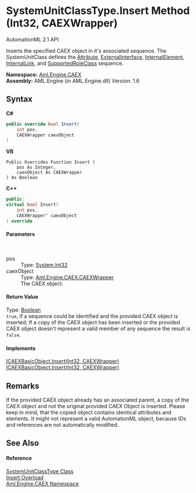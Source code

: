 # SystemUnitClassType.Insert Method (Int32, CAEXWrapper)
AutomationML 2.1 API 

Inserts the specified CAEX object in it's associated sequence. The SystemUnitClass defines the <a href="P_Aml_Engine_CAEX_SystemUnitClassType_Attribute">Attribute</a>, <a href="P_Aml_Engine_CAEX_SystemUnitClassType_ExternalInterface">ExternalInterface</a>, <a href="P_Aml_Engine_CAEX_SystemUnitClassType_InternalElement">InternalElement</a>, <a href="P_Aml_Engine_CAEX_SystemUnitClassType_InternalLink">InternalLink</a>, and <a href="P_Aml_Engine_CAEX_SystemUnitClassType_SupportedRoleClass">SupportedRoleClass</a> sequence.

**Namespace:**&nbsp;<a href="N_Aml_Engine_CAEX">Aml.Engine.CAEX</a><br />**Assembly:**&nbsp;AML.Engine (in AML.Engine.dll) Version: 1.6

## Syntax

**C#**<br />
``` C#
public override bool Insert(
	int pos,
	CAEXWrapper caexObject
)
```

**VB**<br />
``` VB
Public Overrides Function Insert ( 
	pos As Integer,
	caexObject As CAEXWrapper
) As Boolean
```

**C++**<br />
``` C++
public:
virtual bool Insert(
	int pos, 
	CAEXWrapper^ caexObject
) override
```


#### Parameters
&nbsp;<dl><dt>pos</dt><dd>Type: <a href="https://docs.microsoft.com/dotnet/api/system.int32" target="_parent" rel="noopener noreferrer">System.Int32</a><br /></dd><dt>caexObject</dt><dd>Type: <a href="T_Aml_Engine_CAEX_CAEXWrapper">Aml.Engine.CAEX.CAEXWrapper</a><br />The CAEX object.</dd></dl>

#### Return Value
Type: <a href="https://docs.microsoft.com/dotnet/api/system.boolean" target="_parent" rel="noopener noreferrer">Boolean</a><br />`true`, if a sequence could be identified and the provided CAEX object is inserted; If a copy of the CAEX object has been inserted or the provided CAEX object doesn't represent a valid member of any sequence the result is `false`.

#### Implements
<a href="M_Aml_Engine_CAEX_ICAEXBasicObject_Insert_1">ICAEXBasicObject.Insert(Int32, CAEXWrapper)</a><br /><a href="M_Aml_Engine_CAEX_ICAEXBasicObject_Insert_1">ICAEXBasicObject.Insert(Int32, CAEXWrapper)</a><br />

## Remarks
If the provided CAEX object already has an associated parent, a copy of the CAEX object and not the original provided CAEX Object is inserted. Please keep in mind, that the copied object contains identical attributes and elements. It might not represent a valid AutomationML object, because IDs and references are not automatically modified.

## See Also


#### Reference
<a href="T_Aml_Engine_CAEX_SystemUnitClassType">SystemUnitClassType Class</a><br /><a href="Overload_Aml_Engine_CAEX_SystemUnitClassType_Insert">Insert Overload</a><br /><a href="N_Aml_Engine_CAEX">Aml.Engine.CAEX Namespace</a><br />